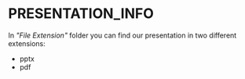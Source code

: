 # PRESENTATION_INFO

In *"File Extension"* folder you can find our presentation in two different extensions:
  -  pptx
  -  pdf 

